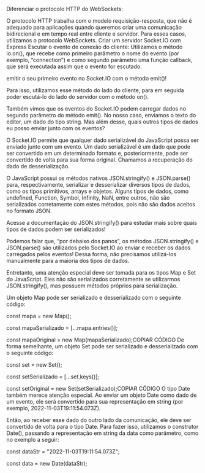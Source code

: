 Diferenciar o protocolo HTTP do WebSockets:

O protocolo HTTP trabalha com o modelo requisição-resposta, que não é adequado para aplicações quando queremos criar uma comunicação bidirecional e em tempo real entre cliente e servidor. Para esses casos, utilizamos o protocolo WebSockets.
Criar um servidor Socket.IO com Express
Escutar o evento de conexão do cliente:
Utilizamos o método io.on(), que recebe como primeiro parâmetro o nome do evento (por exemplo, “connection”) e como segundo parâmetro uma função callback, que será executada assim que o evento for escutado.


emitir o seu primeiro evento no Socket.IO com o método emit()!

Para isso, utilizamos esse método do lado do cliente, para em seguida poder escutá-lo do lado do servidor com o método on().

Também vimos que os eventos do Socket.IO podem carregar dados no segundo parâmetro do método emit(). No nosso caso, enviamos o texto do editor, um dado do tipo string. Mas além desse, quais outros tipos de dados eu posso enviar junto com os eventos?

O Socket.IO permite que qualquer dado serializável do JavaScript possa ser enviado junto com um evento. Um dado serializável é um dado que pode ser convertido em um determinado formato e, posteriormente, pode ser convertido de volta para sua forma original. Chamamos a recuperação do dado de desserialização.

O JavaScript possui os métodos nativos JSON.stringify() e JSON.parse() para, respectivamente, serializar e desserializar diversos tipos de dados, como os tipos primitivos, arrays e objetos. Alguns tipos de dados, como undefined, Function, Symbol, Infinity, NaN, entre outros, não são serializados corretamente com estes métodos, pois não são dados aceitos no formato JSON.

Acesse a documentação do JSON.stringify() para estudar mais sobre quais tipos de dados podem ser serializados!

Podemos falar que, “por debaixo dos panos”, os métodos JSON.stringify() e JSON.parse() são utilizados pelo Socket.IO ao enviar e receber os dados carregados pelos eventos! Dessa forma, não precisamos utilizá-los manualmente para a maioria dos tipos de dados.

Entretanto, uma atenção especial deve ser tomada para os tipos Map e Set do JavaScript. Eles não são serializados corretamente se utilizarmos JSON.stringify(), mas possuem métodos próprios para serialização.

Um objeto Map pode ser serializado e desserializado com o seguinte código:

const mapa = new Map();

const mapaSerializado = [...mapa.entries()];

const mapaOriginal = new Map(mapaSerializado);COPIAR CÓDIGO
De forma semelhante, um objeto Set pode ser serializado e desserializado com o seguinte código:

const set = new Set();

const setSerializado = [...set.keys()];

const setOriginal = new Set(setSerializado);COPIAR CÓDIGO
O tipo Date também merece atenção especial. Ao enviar um objeto Date como dado de um evento, ele será convertido para sua representação em string (por exemplo, 2022-11-03T19:11:54.073Z).

Então, ao receber esse dado do outro lado da comunicação, ele deve ser convertido de volta para o tipo Date. Para fazer isso, utilizamos o construtor Date(), passando a representação em string da data como parâmetro, como no exemplo a seguir:

const dataStr = "2022-11-03T19:11:54.073Z";

const data = new Date(dataStr);